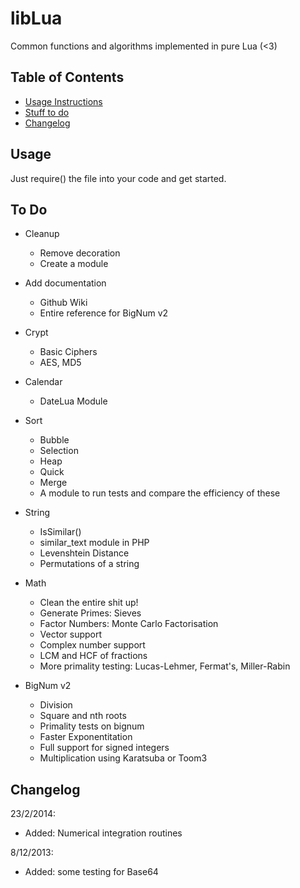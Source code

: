 # libLua

Common functions and algorithms implemented in pure Lua (<3)

## Table of Contents

* [Usage Instructions](#usage)
* [Stuff to do](#todo)
* [Changelog](#changelog)

## <a name="usage"></a>Usage

Just require() the file into your code and get started.

## <a name="todo"></a>To Do

* Cleanup
  * Remove decoration 
  * Create a module

* Add documentation
    * Github Wiki
    * Entire reference for BigNum v2

* Crypt
    * Basic Ciphers
    * AES, MD5

* Calendar
    * DateLua Module

* Sort
    * Bubble
    * Selection
    * Heap
    * Quick
    * Merge
    * A module to run tests and compare the efficiency of these

* String
    * IsSimilar() 
    * similar_text module in PHP
    * Levenshtein Distance
    * Permutations of a string

* Math
    * Clean the entire shit up!
    * Generate Primes: Sieves
    * Factor Numbers: Monte Carlo Factorisation
    * Vector support
    * Complex number support
    * LCM and HCF of fractions
    * More primality testing: Lucas-Lehmer, Fermat's, Miller-Rabin

* BigNum v2
    * Division
    * Square and nth roots
    * Primality tests on bignum
    * Faster Exponentitation
    * Full support for signed integers
    * Multiplication using Karatsuba or Toom3

## <a name="changelog"></a>Changelog

23/2/2014:

* Added: Numerical integration routines

8/12/2013:

* Added: some testing for Base64
